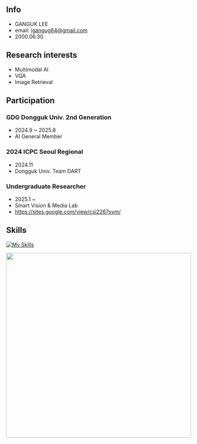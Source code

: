## Info

- GANGUK LEE
- email: igangug64@gmail.com
- 2000.06.30

## Research interests
- Multimodal AI
- VQA
- Image Retrieval

## Participation

### GDG Dongguk Univ. 2nd Generation
- 2024.9 ~ 2025.8
- AI General Member

### 2024 ICPC Seoul Regional 
- 2024.11
- Dongguk Univ. Team DART

### Undergraduate Researcher 
- 2025.1 ~ 
- Smart Vision & Media Lab
- https://sites.google.com/view/csi2267svm/

## Skills

[![My Skills](https://skillicons.dev/icons?i=cpp,python,pytorch,tensorflow)](https://skillicons.dev)

<a><img  src="https://solvedac-cards-starcea.paring.moe/profile/dlrkddnr2718" width=500px></a>


